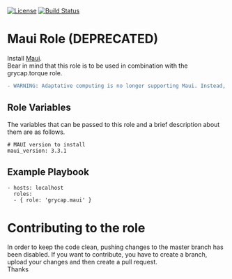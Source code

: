 [![License](https://img.shields.io/badge/license-Apache%202-blue.svg)](https://www.apache.org/licenses/LICENSE-2.0)
[![Build Status](https://travis-ci.org/grycap/ansible-role-maui.svg?branch=master)](https://travis-ci.org/grycap/ansible-role-maui)

Maui Role (DEPRECATED)
=======================

Install [Maui](http://www.adaptivecomputing.com/products/open-source/maui).  
Bear in mind that this role is to be used in combination with the grycap.torque role.

```diff
- WARNING: Adaptative computing is no longer supporting Maui. Instead, they recommend to use Moab (http://www.adaptivecomputing.com/products/maui/)
```

Role Variables
----------------

The variables that can be passed to this role and a brief description about them are as follows.

	# MAUI version to install
	maui_version: 3.3.1

Example Playbook
----------------
```
- hosts: localhost
  roles:
  - { role: 'grycap.maui' }
```
Contributing to the role
========================
In order to keep the code clean, pushing changes to the master branch has been disabled. If you want to contribute, you have to create a branch, upload your changes and then create a pull request.  
Thanks
